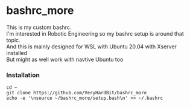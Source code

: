 # bashrc_more
This is my custom bashrc.<br>
I'm interested in Robotic Engineering so my bashrc setup is around that topic.<br>
And this is mainly designed for WSL with Ubuntu 20.04 with Xserver installed<br>
But might as well work with navtive Ubuntu too<br>


### Installation
```
cd ~
git clone https://github.com/VeryHardBit/bashrc_more
echo -e '\nsource ~/bashrc_more/setup.bash\n' >> ~/.bashrc
```
